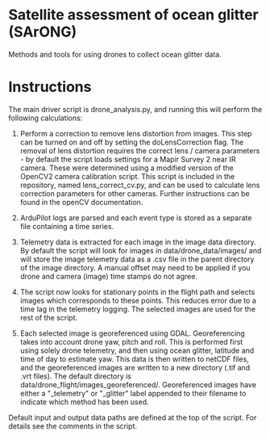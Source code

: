 # Satellite assessment of ocean glitter (SArONG)

Methods and tools for using drones to collect ocean glitter data.

# Instructions

The main driver script is drone_analysis.py, and running this will perform the following calculations:
1) Perform a correction to remove lens distortion from images. This step can be turned on and off by setting the doLensCorrection flag. The removal of lens distortion requires the correct lens / camera parameters - by default the script loads settings for a Mapir Survey 2 near IR camera. These were determined using a modified version of the OpenCV2 camera calibration script. This script is included in the repository, named lens_correct_cv.py, and can be used to calculate lens correction parameters for other cameras. Further instructions can be found in the openCV documentation.

2) ArduPilot logs are parsed and each event type is stored as a separate file containing a time series.

3) Telemetry data is extracted for each image in the image data directory. By default the script will look for images in data/drone_data/images/ and will store the image telemetry data as a .csv file in the parent directory of the image directory. A manual offset may need to be applied if you drone and camera (image) time stamps do not agree.

4) The script now looks for stationary points in the flight path and selects images which corresponds to these points. This reduces error due to a time lag in the telemetry logging. The selected images are used for the rest of the script.

5) Each selected image is georeferenced using GDAL. Georeferencing takes into account drone yaw, pitch and roll. This is performed first using solely drone telemetry, and then using ocean glitter, latitude and time of day to estimate yaw. This data is then written to netCDF files, and the georeferenced images are written to a new directory (.tif and .vrt files). The default directory is data/drone_flight/images_georeferenced/. Georeferenced images have either a "_telemetry" or "_glitter" label appended to their filename to indicate which method has been used.


Default input and output data paths are defined at the top of the script. For details see the comments in the script.